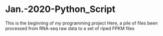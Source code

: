 # Jan.-2020-Python_Script
This is the beginning of my programming project
Here, a pile of files been processed from RNA-seq raw data to a set of riped FPKM files
